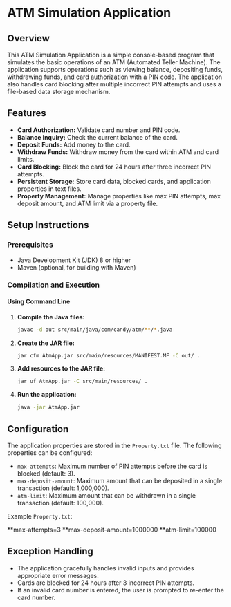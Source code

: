 # ATM Simulation Application

## Overview
This ATM Simulation Application is a simple console-based program that simulates the basic operations of an ATM (Automated Teller Machine). The application supports operations such as viewing balance, depositing funds, withdrawing funds, and card authorization with a PIN code. The application also handles card blocking after multiple incorrect PIN attempts and uses a file-based data storage mechanism.

## Features
- **Card Authorization:** Validate card number and PIN code.
- **Balance Inquiry:** Check the current balance of the card.
- **Deposit Funds:** Add money to the card.
- **Withdraw Funds:** Withdraw money from the card within ATM and card limits.
- **Card Blocking:** Block the card for 24 hours after three incorrect PIN attempts.
- **Persistent Storage:** Store card data, blocked cards, and application properties in text files.
- **Property Management:** Manage properties like max PIN attempts, max deposit amount, and ATM limit via a property file.

## Setup Instructions

### Prerequisites
- Java Development Kit (JDK) 8 or higher
- Maven (optional, for building with Maven)

### Compilation and Execution

#### Using Command Line

1. **Compile the Java files:**
    ```sh
    javac -d out src/main/java/com/candy/atm/**/*.java
    ```

2. **Create the JAR file:**
    ```sh
    jar cfm AtmApp.jar src/main/resources/MANIFEST.MF -C out/ .
    ```

3. **Add resources to the JAR file:**
    ```sh
    jar uf AtmApp.jar -C src/main/resources/ .
    ```

4. **Run the application:**
    ```sh
    java -jar AtmApp.jar
    ```

## Configuration
The application properties are stored in the `Property.txt` file. The following properties can be configured:
- `max-attempts`: Maximum number of PIN attempts before the card is blocked (default: 3).
- `max-deposit-amount`: Maximum amount that can be deposited in a single transaction (default: 1,000,000).
- `atm-limit`: Maximum amount that can be withdrawn in a single transaction (default: 100,000).

Example `Property.txt`:

**max-attempts=3
**max-deposit-amount=1000000
**atm-limit=100000


## Exception Handling
- The application gracefully handles invalid inputs and provides appropriate error messages.
- Cards are blocked for 24 hours after 3 incorrect PIN attempts.
- If an invalid card number is entered, the user is prompted to re-enter the card number.


